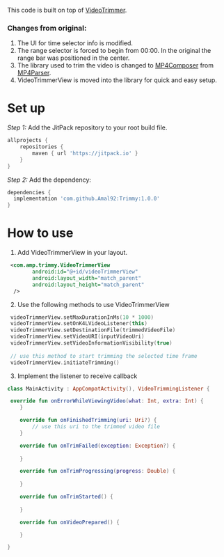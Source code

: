 This code is built on top of [VideoTrimmer](https://github.com/AndroidDeveloperLB/VideoTrimmer). 

### Changes from original:
1. The UI for time selector info is modified.
2. The range selector is forced to begin from 00:00. In the original the range bar was positioned in the center.
3. The library used to trim the video is changed to [MP4Composer](https://github.com/MasayukiSuda/Mp4Composer-android) from [MP4Parser](https://github.com/sannies/mp4parser).
4. VideoTrimmerView is moved into the library for quick and easy setup.

# Set up

*Step 1:* Add the JitPack repository to your root build file.

```groovy
allprojects {
    repositories {
        maven { url 'https://jitpack.io' }
    }
}
```
*Step 2:* Add the dependency:

```groovy
dependencies {
  implementation 'com.github.Amal92:Trimmy:1.0.0'
}
```

# How to use

1. Add VideoTrimmerView in your layout.
```xml
 <com.amp.trimmy.VideoTrimmerView
        android:id="@+id/videoTrimmerView"
        android:layout_width="match_parent"
        android:layout_height="match_parent"
  />
```
2. Use the following methods to use VideoTrimmerView
```kotlin
 videoTrimmerView.setMaxDurationInMs(10 * 1000)
 videoTrimmerView.setOnK4LVideoListener(this)
 videoTrimmerView.setDestinationFile(trimmedVideoFile)
 videoTrimmerView.setVideoURI(inputVideoUri)
 videoTrimmerView.setVideoInformationVisibility(true)
 
 // use this method to start trimming the selected time frame
 videoTrimmerView.initiateTrimming()
```
3. Implement the listener to receive callback
```kotlin
class MainActivity : AppCompatActivity(), VideoTrimmingListener {

 override fun onErrorWhileViewingVideo(what: Int, extra: Int) {
    }

    override fun onFinishedTrimming(uri: Uri?) {
        // use this uri to the trimmed video file
    }

    override fun onTrimFailed(exception: Exception?) {
       
    }

    override fun onTrimProgressing(progress: Double) {
        
    }

    override fun onTrimStarted() {
       
    }

    override fun onVideoPrepared() {

    }

}
```